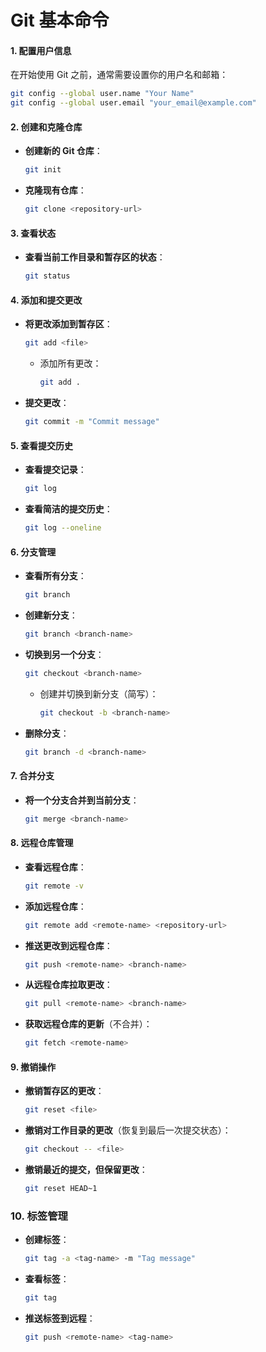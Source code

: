 # Git 基本命令

#### 1. 配置用户信息
在开始使用 Git 之前，通常需要设置你的用户名和邮箱：
```bash
git config --global user.name "Your Name"
git config --global user.email "your_email@example.com"
```

#### 2. 创建和克隆仓库
- **创建新的 Git 仓库**：
  ```bash
  git init
  ```

- **克隆现有仓库**：
  ```bash
  git clone <repository-url>
  ```

#### 3. 查看状态
- **查看当前工作目录和暂存区的状态**：
  ```bash
  git status
  ```

#### 4. 添加和提交更改
- **将更改添加到暂存区**：
  ```bash
  git add <file>
  ```
  - 添加所有更改：
    ```bash
    git add .
    ```

- **提交更改**：
  ```bash
  git commit -m "Commit message"
  ```

#### 5. 查看提交历史
- **查看提交记录**：
  ```bash
  git log
  ```

- **查看简洁的提交历史**：
  ```bash
  git log --oneline
  ```

#### 6. 分支管理
- **查看所有分支**：
  ```bash
  git branch
  ```

- **创建新分支**：
  ```bash
  git branch <branch-name>
  ```

- **切换到另一个分支**：
  ```bash
  git checkout <branch-name>
  ```
  - 创建并切换到新分支（简写）：
    ```bash
    git checkout -b <branch-name>
    ```

- **删除分支**：
  ```bash
  git branch -d <branch-name>
  ```

#### 7. 合并分支
- **将一个分支合并到当前分支**：
  ```bash
  git merge <branch-name>
  ```

#### 8. 远程仓库管理
- **查看远程仓库**：
  ```bash
  git remote -v
  ```

- **添加远程仓库**：
  ```bash
  git remote add <remote-name> <repository-url>
  ```

- **推送更改到远程仓库**：
  ```bash
  git push <remote-name> <branch-name>
  ```

- **从远程仓库拉取更改**：
  ```bash
  git pull <remote-name> <branch-name>
  ```

- **获取远程仓库的更新**（不合并）：
  ```bash
  git fetch <remote-name>
  ```

#### 9. 撤销操作
- **撤销暂存区的更改**：
  ```bash
  git reset <file>
  ```

- **撤销对工作目录的更改**（恢复到最后一次提交状态）：
  ```bash
  git checkout -- <file>
  ```

- **撤销最近的提交，但保留更改**：
  ```bash
  git reset HEAD~1
  ```

### 10. 标签管理
- **创建标签**：
  ```bash
  git tag -a <tag-name> -m "Tag message"
  ```

- **查看标签**：
  ```bash
  git tag
  ```

- **推送标签到远程**：
  ```bash
  git push <remote-name> <tag-name>
  ```